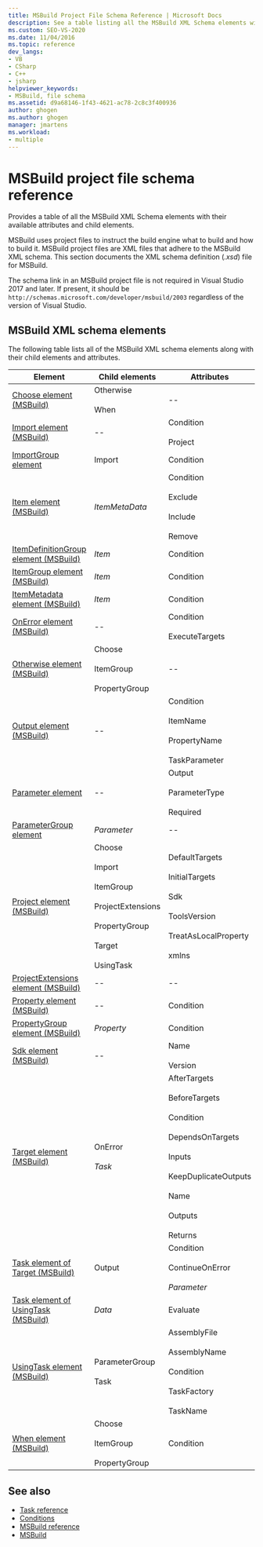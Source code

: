 ```yaml
---
title: MSBuild Project File Schema Reference | Microsoft Docs
description: See a table listing all the MSBuild XML Schema elements with their available attributes and child elements.
ms.custom: SEO-VS-2020
ms.date: 11/04/2016
ms.topic: reference
dev_langs:
- VB
- CSharp
- C++
- jsharp
helpviewer_keywords:
- MSBuild, file schema
ms.assetid: d9a68146-1f43-4621-ac78-2c8c3f400936
author: ghogen
ms.author: ghogen
manager: jmartens
ms.workload:
- multiple
---
```

# MSBuild project file schema reference

Provides a table of all the MSBuild XML Schema elements with their available attributes and child elements.

 MSBuild uses project files to instruct the build engine what to build and how to build it. MSBuild project files are XML files that adhere to the MSBuild XML schema. This section documents the XML schema definition (*.xsd*) file for MSBuild.

The schema link in an MSBuild project file is not required in Visual Studio 2017 and later. If present, it should be ` http://schemas.microsoft.com/developer/msbuild/2003` regardless of the version of Visual Studio.

## MSBuild XML schema elements

 The following table lists all of the MSBuild XML schema elements along with their child elements and attributes.

|Element|Child elements|Attributes|
|-------------|--------------------|----------------|
|[Choose element (MSBuild)](../msbuild/choose-element-msbuild.md)|Otherwise<br /><br /> When|--|
|[Import element (MSBuild)](../msbuild/import-element-msbuild.md)|--|Condition<br /><br /> Project|
|[ImportGroup element](../msbuild/importgroup-element.md)|Import|Condition|
|[Item element (MSBuild)](../msbuild/item-element-msbuild.md)|*ItemMetaData*|Condition<br /><br /> Exclude<br /><br /> Include<br /><br /> Remove|
|[ItemDefinitionGroup element (MSBuild)](../msbuild/itemdefinitiongroup-element-msbuild.md)|*Item*|Condition|
|[ItemGroup element (MSBuild)](../msbuild/itemgroup-element-msbuild.md)|*Item*|Condition|
|[ItemMetadata element (MSBuild)](../msbuild/itemmetadata-element-msbuild.md)|*Item*|Condition|
|[OnError element (MSBuild)](../msbuild/onerror-element-msbuild.md)|--|Condition<br /><br /> ExecuteTargets|
|[Otherwise element (MSBuild)](../msbuild/otherwise-element-msbuild.md)|Choose<br /><br /> ItemGroup<br /><br /> PropertyGroup|--|
|[Output element (MSBuild)](../msbuild/output-element-msbuild.md)|--|Condition<br /><br /> ItemName<br /><br /> PropertyName<br /><br /> TaskParameter|
|[Parameter element](../msbuild/parameter-element.md)|--|Output<br /><br /> ParameterType<br /><br /> Required|
|[ParameterGroup element](../msbuild/parametergroup-element.md)|*Parameter*|--|
|[Project element (MSBuild)](../msbuild/project-element-msbuild.md)|Choose<br /><br /> Import<br /><br /> ItemGroup<br /><br /> ProjectExtensions<br /><br /> PropertyGroup<br /><br /> Target<br /><br /> UsingTask|DefaultTargets<br /><br /> InitialTargets<br /><br /> Sdk<br /><br /> ToolsVersion<br /><br /> TreatAsLocalProperty<br /><br /> xmlns|
|[ProjectExtensions element (MSBuild)](../msbuild/projectextensions-element-msbuild.md)|--|--|
|[Property element (MSBuild)](../msbuild/property-element-msbuild.md)|--|Condition|
|[PropertyGroup element (MSBuild)](../msbuild/propertygroup-element-msbuild.md)|*Property*|Condition|
|[Sdk element (MSBuild)](../msbuild/sdk-element-msbuild.md)|--|Name<br /><br /> Version|
|[Target element (MSBuild)](../msbuild/target-element-msbuild.md)|OnError<br /><br /> *Task*|AfterTargets<br /><br /> BeforeTargets<br /><br /> Condition<br /><br /> DependsOnTargets<br /><br /> Inputs<br /><br /> KeepDuplicateOutputs<br /><br /> Name<br /><br /> Outputs<br /><br /> Returns|
|[Task element of Target (MSBuild)](../msbuild/task-element-msbuild.md)|Output|Condition<br /><br /> ContinueOnError<br /><br /> *Parameter*|
|[Task element of UsingTask (MSBuild)](../msbuild/taskbody-element-msbuild.md)|*Data*|Evaluate|
|[UsingTask element (MSBuild)](../msbuild/usingtask-element-msbuild.md)|ParameterGroup<br /><br /> Task|AssemblyFile<br /><br /> AssemblyName<br /><br /> Condition<br /><br /> TaskFactory<br /><br /> TaskName|
|[When element (MSBuild)](../msbuild/when-element-msbuild.md)|Choose<br /><br /> ItemGroup<br /><br /> PropertyGroup|Condition|

## See also

- [Task reference](../msbuild/msbuild-task-reference.md)
- [Conditions](../msbuild/msbuild-conditions.md)
- [MSBuild reference](../msbuild/msbuild-reference.md)
- [MSBuild](../msbuild/msbuild.md)
